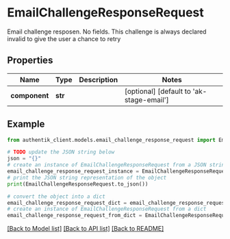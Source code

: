 # EmailChallengeResponseRequest

Email challenge resposen. No fields. This challenge is always declared invalid to give the user a chance to retry

## Properties

Name | Type | Description | Notes
------------ | ------------- | ------------- | -------------
**component** | **str** |  | [optional] [default to 'ak-stage-email']

## Example

```python
from authentik_client.models.email_challenge_response_request import EmailChallengeResponseRequest

# TODO update the JSON string below
json = "{}"
# create an instance of EmailChallengeResponseRequest from a JSON string
email_challenge_response_request_instance = EmailChallengeResponseRequest.from_json(json)
# print the JSON string representation of the object
print(EmailChallengeResponseRequest.to_json())

# convert the object into a dict
email_challenge_response_request_dict = email_challenge_response_request_instance.to_dict()
# create an instance of EmailChallengeResponseRequest from a dict
email_challenge_response_request_from_dict = EmailChallengeResponseRequest.from_dict(email_challenge_response_request_dict)
```
[[Back to Model list]](../README.md#documentation-for-models) [[Back to API list]](../README.md#documentation-for-api-endpoints) [[Back to README]](../README.md)


